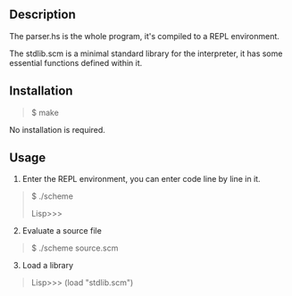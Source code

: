 Description
---
The parser.hs is the whole program, it's compiled to a REPL environment.

The stdlib.scm is a minimal standard library for the interpreter, it has some essential functions defined within it.

Installation
---
> $ make

No installation is required.

Usage
---
1. Enter the REPL environment, you can enter code line by line in it.
> $ ./scheme
> 
> Lisp>>>
2. Evaluate a source file
> $ ./scheme source.scm
3. Load a library
> Lisp>>> (load "stdlib.scm")
